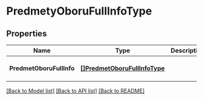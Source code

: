 # PredmetyOboruFullInfoType

## Properties
Name | Type | Description | Notes
------------ | ------------- | ------------- | -------------
**PredmetOboruFullInfo** | [**[]PredmetOboruFullInfoType**](predmetOboruFullInfoType.md) |  | [optional] [default to null]

[[Back to Model list]](../README.md#documentation-for-models) [[Back to API list]](../README.md#documentation-for-api-endpoints) [[Back to README]](../README.md)

